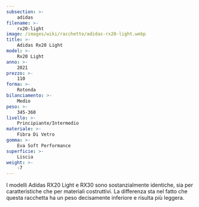 ```yaml
---
subsection: >-
    adidas
filename: >-
    rx20-light
image: /images/wiki/racchette/adidas-rx20-light.webp
title: >-
    Adidas Rx20 Light
model: >-
    Rx20 Light
anno: >-
    2021
prezzo: >-
    110
forma: >-
    Rotonda
bilanciamento: >-
    Medio
peso: >-
    345-360
livello: >-
    Principiante/Intermedio
materiale: >-
    Fibra Di Vetro
gomma: >-
    Eva Soft Performance
superficie: >-
    Liscia
weight: >-
    -7
---
```

I modelli Adidas RX20 Light e RX30 sono sostanzialmente identiche, sia per caratteristiche che per materiali costruttivi. La differenza sta nel fatto che questa racchetta ha un peso decisamente inferiore e risulta più leggera.